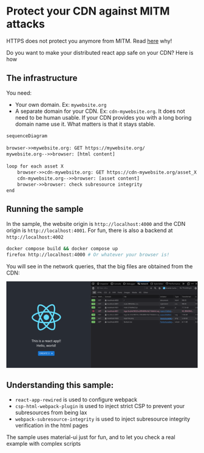 # Protect your CDN against MITM attacks

HTTPS does not protect you anymore from MITM. Read [here](https://blog.quadristan.fr/posts/2024-03-these-companies-have-broken-https/) why!

Do you want to make your distributed react app safe on your CDN?
Here is how

## The infrastructure

You need:

- Your own domain. Ex: `mywebsite.org`
- A separate domain for your CDN. Ex: `cdn-mywebsite.org`. It does not need to be human usable. If your CDN provides you with a long boring domain name use it. What matters is that it stays stable.

```mermaid
sequenceDiagram

browser->>mywebsite.org: GET https://mywebsite.org/
mywebsite.org-->>browser: [html content]

loop for each asset X
    browser->>cdn-mywebsite.org: GET https://cdn-mywebsite.org/asset_X
    cdn-mywebsite.org-->>browser: [asset content]
    browser->>browser: check subresource integrity
end

```

## Running the sample

In the sample, the website origin is `http://localhost:4000` and the CDN origin is `http://localhost:4001`.
For fun, there is also a backend at `http://localhost:4002`

```bash
docker compose build && docker compose up
firefox http://localhost:4000 # Or whatever your browser is!
```

You will see in the network queries, that the big files are obtained from the CDN:

![network queries](./Screenshot.png)

## Understanding this sample:

- `react-app-rewired` is used to configure webpack
- `csp-html-webpack-plugin` is used to inject strict CSP to prevent your subresources from being lax
- `webpack-subresource-integrity` is used to inject subresource integrity verification in the html pages

The sample uses material-ui just for fun, and to let you check a real example with complex scripts
